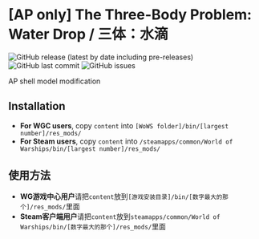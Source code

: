 ﻿# [AP only] The Three-Body Problem: Water Drop / 三体：水滴

![GitHub release (latest by date including pre-releases)](https://img.shields.io/github/v/release/SEA-group/DanColle-Water-Drop?include_prereleases)
![GitHub last commit](https://img.shields.io/github/last-commit/SEA-group/DanColle-Water-Drop)
![GitHub issues](https://img.shields.io/github/issues-raw/SEA-group/DanColle-Water-Drop)

AP shell model modification

## Installation
* **For WGC users**, copy `content` into `[WoWS folder]/bin/[largest number]/res_mods/`
* **For Steam users**, copy `content` into `/steamapps/common/World of Warships/bin/[largest number]/res_mods/`

## 使用方法
* **WG游戏中心用户**请把`content`放到`[游戏安装目录]/bin/[数字最大的那个]/res_mods/`里面
* **Steam客户端用户**请把`content`放到`steamapps/common/World of Warships/bin/[数字最大的那个]/res_mods/`里面